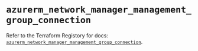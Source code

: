 # `azurerm_network_manager_management_group_connection`

Refer to the Terraform Registory for docs: [`azurerm_network_manager_management_group_connection`](https://www.terraform.io/docs/providers/azurerm/r/network_manager_management_group_connection).
